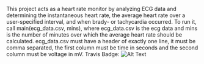This project acts as a heart rate monitor by analyzing ECG data and determining
the instantaneous heart rate, the average heart rate over a user-specified
interval, and when brady- or tachycardia occurred. To run it, call
main(ecg_data.csv, mins), where ecg_data.csv is the ecg data and mins is the
number of minutes over which the average heart rate should be calculated.
ecg_data.csv must have a header of exactly one line, it must be comma
separated, the first column must be time in seconds and the second column
must be voltage in mV.
Travis Badge: ![Alt Text](https://travis-ci.org/epvienneau/bme590_assignment02.svg?branch=master)
